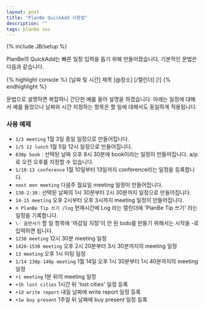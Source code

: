 ```yaml
---
layout: post
title: "PlanBe QuickAdd 사용법"
description: ""
tags: planbe ios
---
```

{% include JB/setup %}

PlanBe의 QuickAdd는 빠른 일정 입력을 돕기 위해 만들어졌습니다. 기본적인 문법은 다음과 같습니다. 

{% highlight console %}
[날짜 및 시간] 제목 [@장소] [/캘린더] [!]
{% endhighlight %}

문법으로 설명하면 복잡하니 간단한 예를 들어 설명을 하겠습니다. 
아래는 일정에 대해서 예를 들었으나 날짜와 시간 지정하는 항목은 할 일에 대해서도 동일하게 적용됩니다. 

### 사용 예제

- `1/3 meeting`  1월 3일 종일 일정으로 만들어집니다. 
- `1/5 12 lunch`  1월 5일 12시 일정으로 만들어집니다. 
- `830p book` : 선택된 날짜 오후 8시 30분에 book이라는 일정이 만들어집니다.  a/p로 오전 오후를 지정할 수 있습니다. 
- `1/10-13 conference`  1월 10일부터 13일까지 conference라는 일정을 등록합니다. 
- `next mon meeting`  다음주 월요일 meeting 일정이 만들어집니다. 
- `130-2:30` : 선택된 날짜의 1시 30분부터 2시 30분까지 일정으로 만들어집니다. 
- `14-15 meeting`  오후 2시부터 오후 3시까지 meeting 일정이 만들어집니다. 
- `n PlanBe Tip 쓰기 /log`  현재시간에 Log 라는 캘린더에 'PlanBe Tip 쓰기' 라는 일정을 기록합니다.  
- `\- 음반사기`  할 일 항목에 '마감일 지정'이 안 된 todo를 만들기 위해서는 시작을 -로 입력하면 됩니다. 
- `1230 meeting`  12시 30분 meeting 일정
- `1420-1530 meeting`  오후 2시 20분부터 3시 30분까지의 meeting 일정
- `13 meeting`  오후 1시 미팅 일정
- `1/14 130p-140p meeting`  1월 14일 오후 1시 30분부터 1시 40분까지의 meeting 일정
- `+1 meeting`  1분 뒤의 meeting 일정 
- `+1h lost cities`  1시간 뒤 'lost cities' 일정 등록 
- `+1d write report`  내일 날짜에 write report 일정 등록
- `+1w buy present`  1주일 뒤 날짜에 buy present 일정 등록
